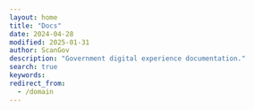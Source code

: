 ```yaml
---
layout: home
title: "Docs"
date: 2024-04-28
modified: 2025-01-31
author: ScanGov
description: "Government digital experience documentation."
search: true
keywords: 
redirect_from:
  - /domain
---
```


